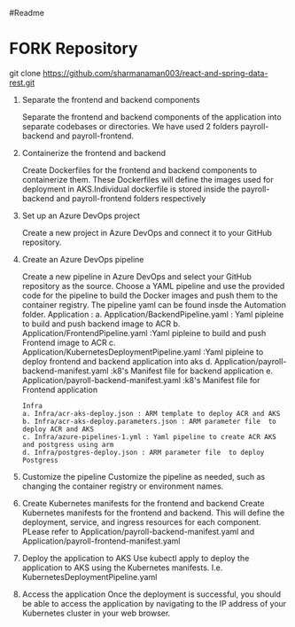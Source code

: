 #Readme
   # FORK Repository
   git clone https://github.com/sharmanaman003/react-and-spring-data-rest.git

   

1. Separate the frontend and backend components

   Separate the frontend and backend components of the application into separate codebases or directories. We have used 2 folders payroll-backend and payroll-frontend.

2. Containerize the frontend and backend
    
    Create Dockerfiles for the frontend and backend components to containerize them. These Dockerfiles will define the images used for deployment in AKS.Individual dockerfile is stored inside the payroll-backend and payroll-frontend folders respectively

3. Set up an Azure DevOps project

   Create a new project in Azure DevOps and connect it to your GitHub repository.

4. Create an Azure DevOps pipeline

    Create a new pipeline in Azure DevOps and select your GitHub repository as the source. Choose a YAML pipeline and use the provided code for the pipeline to build the Docker images and push them to the container registry. The pipeline yaml can be found insde the Automation folder.
       Application :
       a. Application/BackendPipeline.yaml : Yaml pipleine to build and push backend image to ACR
       b. Application/FrontendPipeline.yaml :Yaml pipleine to build and push Frontend image to ACR 
       c. Application/KubernetesDeploymentPipeline.yaml :Yaml pipleine to deploy frontend and backend application into aks 
       d. Application/payroll-backend-manifest.yaml :k8's Manifest file for backend application
       e. Application/payroll-backend-manifest.yaml :k8's Manifest file for Frontend application

       Infra
       a. Infra/acr-aks-deploy.json : ARM template to deploy ACR and AKS
       b. Infra/acr-aks-deploy.parameters.json : ARM parameter file  to deploy ACR and AKS 
       c. Infra/azure-pipelines-1.yml : Yaml pipeline to create ACR AKS and postgress using arm 
       d. Infra/postgres-deploy.json : ARM parameter file  to deploy Postgress

    

5. Customize the pipeline
   Customize the pipeline as needed, such as changing the container registry or environment names.

6. Create Kubernetes manifests for the frontend and backend
   Create Kubernetes manifests for the frontend and backend. This will define the deployment, service, and ingress resources for each component. PLease refer to Application/payroll-backend-manifest.yaml and Application/payroll-frontend-manifest.yaml


7. Deploy the application to AKS
   Use kubectl apply to deploy the application to AKS using the Kubernetes manifests. I.e. KubernetesDeploymentPipeline.yaml

8. Access the application
   Once the deployment is successful, you should be able to access the application by navigating to the IP address of your Kubernetes cluster in your web browser.

